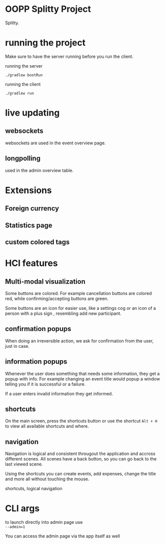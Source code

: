 # OOPP Splitty Project

Splitty.

# running the project
Make sure to have the server running before you run the client.

running  the server 

`./gradlew bootRun`

running the client

`./gradlew run`

# live updating
## websockets
websockets are used in the event overview page.

## longpolling
used in the admin overview table.


# Extensions
## Foreign currency
## Statistics page
## custom colored tags

# HCI features
## Multi-modal visualization
Some buttons are colored. For example cancellation buttons are colored red, while confirming/accepting buttons are green.

Some buttons are an icon for easier use, like a settings cog or an icon of a person with a plus sign , resembling add new participant.

## confirmation popups
When doing an irreversible action, we ask for confirmation from the user, just in case.

## information popups
Whenever the user does something that needs some information, they get a popup with info. For example changing an event title would popup a window telling you if it is successful or a failure.

If a user enters invalid information they get informed.

## shortcuts
On the main screen, press the shortcuts button or use the shortcut `Alt + H` to view all available shortcuts and where.

## navigation
Navigation is logical and consistent througout the application and accross different scenes. All scenes have a back button, so you can go back to the last viewed scene.

Using the shortcuts you can create events, add expenses, change the title and more all without touching the mouse.

shortcuts, logical navigation

# CLI args
to launch directly into admin page use <br>
``--admin=1``

You can access the admin page via the app itself as well